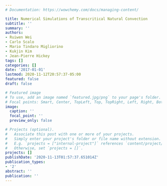 ```yaml
---
# Documentation: https://wowchemy.com/docs/managing-content/

title: Numerical Simulations of Transcritical Natural Convection
subtitle: ''
summary: ''
authors:
- Ruiwen Wei
- Carlo Scalo
- Mario Tindaro Migliorino
- Kukjin Kim
- Jean-Pierre Hickey
tags: []
categories: []
date: '2017-01-01'
lastmod: 2020-11-12T20:57:37-05:00
featured: false
draft: false

# Featured image
# To use, add an image named `featured.jpg/png` to your page's folder.
# Focal points: Smart, Center, TopLeft, Top, TopRight, Left, Right, BottomLeft, Bottom, BottomRight.
image:
  caption: ''
  focal_point: ''
  preview_only: false

# Projects (optional).
#   Associate this post with one or more of your projects.
#   Simply enter your project's folder or file name without extension.
#   E.g. `projects = ["internal-project"]` references `content/project/deep-learning/index.md`.
#   Otherwise, set `projects = []`.
projects: []
publishDate: '2020-11-13T01:57:37.651014Z'
publication_types:
- '2'
abstract: ''
publication: ''
---
```

